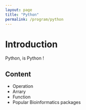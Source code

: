 ```yaml
---
layout: page
title: "Python"
permalink: /program/python
---
```


# Introduction

Python, is Python !

## Content

* Operation
* Arrary
* Function
* Popular Bioinformatics packages